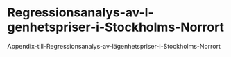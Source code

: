 # Regressionsanalys-av-l-genhetspriser-i-Stockholms-Norrort
Appendix-till-Regressionsanalys-av-lägenhetspriser-i-Stockholms-Norrort
